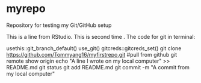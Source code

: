 # myrepo
Repository for testing my Git/GitHub setup

This is a line from RStudio.
This is second time .
The code for git in terminal:

usethis::git_branch_default()
 use_git()
 gitcreds::gitcreds_set()
 git clone https://github.com/Tommyang16/myfirstrepo.git #pull from github
 git remote show origin
 echo "A line I wrote on my local computer" >> README.md
 git status
 git add README.md
 git commit -m "A commit from my local computer"

